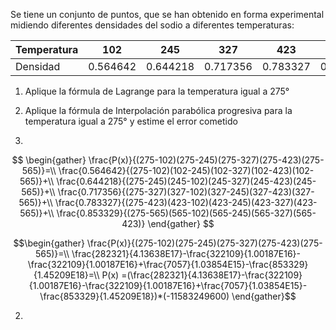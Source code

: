 Se tiene un conjunto de puntos, que se han obtenido en forma experimental midiendo diferentes densidades del sodio a diferentes temperaturas:

| Temperatura | 102      | 245      | 327      | 423      | 565      |
| ----------- | -------- | -------- | -------- | -------- | -------- |
| Densidad    | 0.564642 | 0.644218 | 0.717356 | 0.783327 | 0.853329 |
1. Aplique la fórmula de Lagrange para la temperatura igual a 275°
2. Aplique la fórmula de Interpolación parabólica progresiva para la temperatura igual a 275° y estime el error cometido

1.
$$
\begin{gather}
\frac{P(x)}{(275-102)(275-245)(275-327)(275-423)(275-565)}=\\
\frac{0.564642}{(275-102)(102-245)(102-327)(102-423)(102-565)}+\\
\frac{0.644218}{(275-245)(245-102)(245-327)(245-423)(245-565)}+\\
\frac{0.717356}{(275-327)(327-102)(327-245)(327-423)(327-565)}+\\
\frac{0.783327}{(275-423)(423-102)(423-245)(423-327)(423-565)}+\\
\frac{0.853329}{(275-565)(565-102)(565-245)(565-327)(565-423)}
\end{gather}
$$

$$\begin{gather}
\frac{P(x)}{(275-102)(275-245)(275-327)(275-423)(275-565)}=\\
\frac{282321}{4.13638E17}-\frac{322109}{1.00187E16}-\frac{322109}{1.00187E16}+\frac{7057}{1.03854E15}-\frac{853329}{1.45209E18}=\\
P(x) =(\frac{282321}{4.13638E17}-\frac{322109}{1.00187E16}-\frac{322109}{1.00187E16}+\frac{7057}{1.03854E15}-\frac{853329}{1.45209E18})*(-11583249600)
\end{gather}$$

2. 
